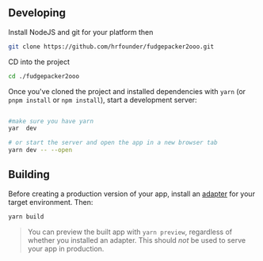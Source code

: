 ## Developing

Install NodeJS and git for your platform then

```bash
git clone https://github.com/hrfounder/fudgepacker2ooo.git

```

CD into the project

```bash
cd ./fudgepacker2ooo

```

Once you've cloned the project and installed dependencies with `yarn` (or `pnpm install` or `npm install`), start a development server:

```bash

#make sure you have yarn
yar  dev

# or start the server and open the app in a new browser tab
yarn dev -- --open
```

## Building

Before creating a production version of your app, install an [adapter](https://kit.svelte.dev/docs#adapters) for your target environment. Then:

```bash
yarn build
```

> You can preview the built app with `yarn preview`, regardless of whether you installed an adapter. This should _not_ be used to serve your app in production.
